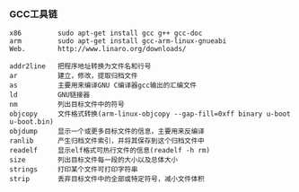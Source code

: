 ### GCC工具链
	
	x86			sudo apt-get install gcc g++ gcc-doc
	arm			sudo apt-get install gcc-arm-linux-gnueabi
	Web.		http://www.linaro.org/downloads/
	
	addr2line	把程序地址转换为文件名和行号
	ar			建立，修改，提取归档文件
	as			主要用来编译GNU C编译器gcc输出的汇编文件
	ld			GNU链接器
	nm			列出目标文件中的符号
	objcopy		文件格式转换(arm-linux-objcopy --gap-fill=0xff binary u-boot u-boot.bin)
	objdump		显示一个或更多目标文件的信息，主要用来反编译
	ranlib		产生归档文件索引，并将其保存到这个归档文件中
	readelf		显示elf格式可热行文件的信息(readelf -h rm)
	size		列出目标文件每一段的大小以及总体大小
	strings		打印某个文件可打印字符串
	strip		丢弃目标文件中的全部或特定符号，减小文件体积